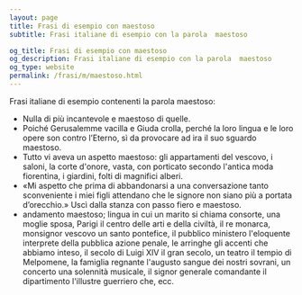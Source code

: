 ```yaml
---
layout: page
title: Frasi di esempio con maestoso 
subtitle: Frasi italiane di esempio con la parola  maestoso

og_title: Frasi di esempio con maestoso 
og_description: Frasi italiane di esempio con la parola  maestoso
og_type: website
permalink: /frasi/m/maestoso.html
---
```


Frasi italiane di esempio contenenti la parola maestoso:


- Nulla di più incantevole e maestoso di quelle.
- Poiché Gerusalemme vacilla e Giuda crolla, perché la loro lingua e le loro opere son contro l’Eterno, sì da provocare ad ira il suo sguardo maestoso.
- Tutto vi aveva un aspetto maestoso: gli appartamenti del vescovo, i saloni, la corte d'onore, vasta, con porticato secondo l'antica moda fiorentina, i giardini, folti di magnifici alberi.
- «Mi aspetto che prima di abbandonarsi a una conversazione tanto sconveniente i miei figli attendano che le signore non siano più a portata d’orecchio.» Uscì dalla stanza con passo fiero e maestoso.
- andamento maestoso; lingua in cui un marito si chiama consorte, una moglie sposa, Parigi il centro delle arti e della civiltà, il re monarca, monsignor vescovo un santo pontefice, il pubblico ministero l'eloquente interprete della pubblica azione penale, le arringhe gli accenti che abbiamo inteso, il secolo di Luigi XIV il gran secolo, un teatro il tempio di Melpomene, la famiglia regnante l'augusto sangue dei nostri sovrani, un concerto una solennità musicale, il signor generale comandante il dipartimento l'illustre guerriero che, ecc.
